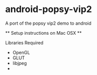 android-popsy-vip2
==================

A port of the popsy vip2 demo to android


** Setup instructions on Mac OSX **

Libraries Required
* OpenGL
* GLUT
* libjpeg
* 
